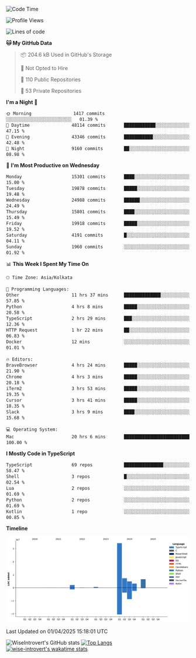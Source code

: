 <!--START_SECTION:waka-->
![Code Time](http://img.shields.io/badge/Code%20Time-2%2C312%20hrs%2027%20mins-blue)

![Profile Views](http://img.shields.io/badge/Profile%20Views-0-blue)

![Lines of code](https://img.shields.io/badge/From%20Hello%20World%20I%27ve%20Written-58.9%20million%20lines%20of%20code-blue)

**🐱 My GitHub Data** 

> 📦 204.6 kB Used in GitHub's Storage 
 > 
> 🚫 Not Opted to Hire
 > 
> 📜 110 Public Repositories 
 > 
> 🔑 53 Private Repositories 
 > 
**I'm a Night 🦉** 

```text
🌞 Morning                1417 commits        ░░░░░░░░░░░░░░░░░░░░░░░░░   01.39 % 
🌆 Daytime                48114 commits       ████████████░░░░░░░░░░░░░   47.15 % 
🌃 Evening                43346 commits       ███████████░░░░░░░░░░░░░░   42.48 % 
🌙 Night                  9160 commits        ██░░░░░░░░░░░░░░░░░░░░░░░   08.98 % 
```
📅 **I'm Most Productive on Wednesday** 

```text
Monday                   15301 commits       ████░░░░░░░░░░░░░░░░░░░░░   15.00 % 
Tuesday                  19878 commits       █████░░░░░░░░░░░░░░░░░░░░   19.48 % 
Wednesday                24988 commits       ██████░░░░░░░░░░░░░░░░░░░   24.49 % 
Thursday                 15801 commits       ████░░░░░░░░░░░░░░░░░░░░░   15.49 % 
Friday                   19918 commits       █████░░░░░░░░░░░░░░░░░░░░   19.52 % 
Saturday                 4191 commits        █░░░░░░░░░░░░░░░░░░░░░░░░   04.11 % 
Sunday                   1960 commits        ░░░░░░░░░░░░░░░░░░░░░░░░░   01.92 % 
```


📊 **This Week I Spent My Time On** 

```text
🕑︎ Time Zone: Asia/Kolkata

💬 Programming Languages: 
Other                    11 hrs 37 mins      ██████████████░░░░░░░░░░░   57.85 % 
Python                   4 hrs 8 mins        █████░░░░░░░░░░░░░░░░░░░░   20.58 % 
TypeScript               2 hrs 29 mins       ███░░░░░░░░░░░░░░░░░░░░░░   12.36 % 
HTTP Request             1 hr 22 mins        ██░░░░░░░░░░░░░░░░░░░░░░░   06.83 % 
Docker                   12 mins             ░░░░░░░░░░░░░░░░░░░░░░░░░   01.01 % 

🔥 Editors: 
BraveBrowser             4 hrs 24 mins       █████░░░░░░░░░░░░░░░░░░░░   21.90 % 
Chrome                   4 hrs 3 mins        █████░░░░░░░░░░░░░░░░░░░░   20.18 % 
iTerm2                   3 hrs 53 mins       █████░░░░░░░░░░░░░░░░░░░░   19.35 % 
Cursor                   3 hrs 41 mins       █████░░░░░░░░░░░░░░░░░░░░   18.35 % 
Slack                    3 hrs 9 mins        ████░░░░░░░░░░░░░░░░░░░░░   15.68 % 

💻 Operating System: 
Mac                      20 hrs 6 mins       █████████████████████████   100.00 % 
```

**I Mostly Code in TypeScript** 

```text
TypeScript               69 repos            ███████████████░░░░░░░░░░   58.47 % 
Shell                    3 repos             █░░░░░░░░░░░░░░░░░░░░░░░░   02.54 % 
Lua                      2 repos             ░░░░░░░░░░░░░░░░░░░░░░░░░   01.69 % 
Python                   2 repos             ░░░░░░░░░░░░░░░░░░░░░░░░░   01.69 % 
Kotlin                   1 repo              ░░░░░░░░░░░░░░░░░░░░░░░░░   00.85 % 
```



**Timeline**

![Lines of Code chart](https://raw.githubusercontent.com/wise-introvert/wise-introvert/master/assets/bar_graph.png)


 Last Updated on 01/04/2025 15:18:01 UTC
<!--END_SECTION:waka-->

![WiseIntrovert's GitHub stats](https://github-readme-stats.vercel.app/api?username=wise-introvert&count_private=true&show_icons=true)
[![Top Langs](https://github-readme-stats.vercel.app/api/top-langs/?username=wise-introvert&langs_count=10)](https://github.com/anuraghazra/github-readme-stats)
[![wise-introvert's wakatime stats](https://github-readme-stats.vercel.app/api/wakatime?username=wiseintrovert)](https://github.com/anuraghazra/github-readme-stats)
